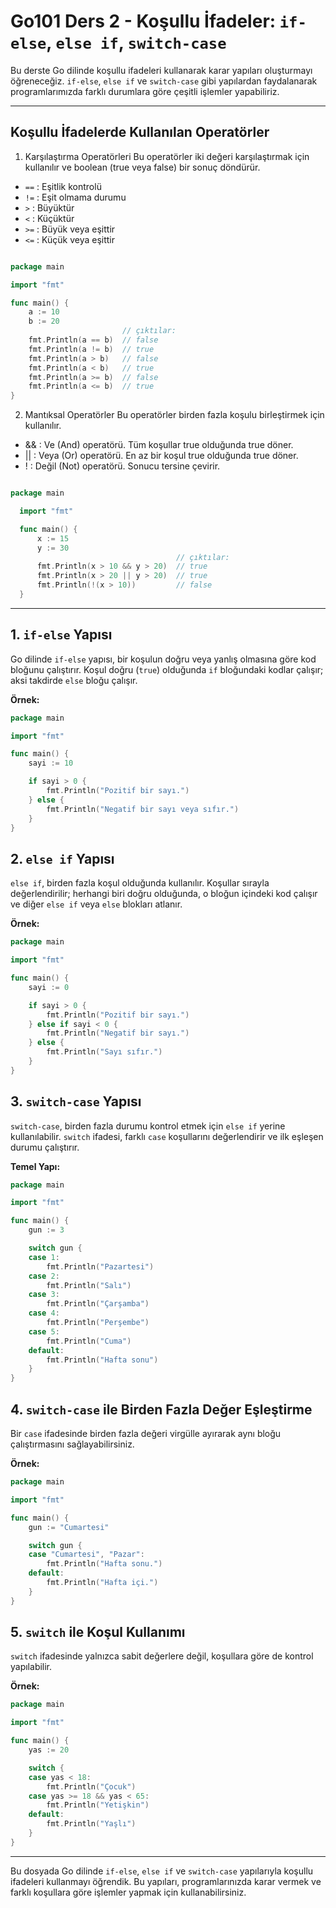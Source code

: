 
# Go101 Ders 2 - Koşullu İfadeler: `if-else`, `else if`, `switch-case`

Bu derste Go dilinde koşullu ifadeleri kullanarak karar yapıları oluşturmayı öğreneceğiz. `if-else`, `else if` ve `switch-case` gibi yapılardan faydalanarak programlarımızda farklı durumlara göre çeşitli işlemler yapabiliriz.

---


## Koşullu İfadelerde Kullanılan Operatörler

1. Karşılaştırma Operatörleri
Bu operatörler iki değeri karşılaştırmak için kullanılır ve boolean (true veya false) bir sonuç döndürür.

  *  `==` : Eşitlik kontrolü
  *  `!=` : Eşit olmama durumu
  *  `>` : Büyüktür
  *  `<` : Küçüktür
  *  `>=` : Büyük veya eşittir
  *  `<=` : Küçük veya eşittir


````go

package main

import "fmt"

func main() {
    a := 10
    b := 20
                         // çıktılar: 
    fmt.Println(a == b)  // false
    fmt.Println(a != b)  // true
    fmt.Println(a > b)   // false
    fmt.Println(a < b)   // true
    fmt.Println(a >= b)  // false
    fmt.Println(a <= b)  // true
}

````

2. Mantıksal Operatörler
Bu operatörler birden fazla koşulu birleştirmek için kullanılır.

  *  && : Ve (And) operatörü. Tüm koşullar true olduğunda true döner.
  *  || : Veya (Or) operatörü. En az bir koşul true olduğunda true döner.
  *  ! : Değil (Not) operatörü. Sonucu tersine çevirir.



  ````go

  package main

    import "fmt"

    func main() {
        x := 15
        y := 30
                                       // çıktılar:
        fmt.Println(x > 10 && y > 20)  // true
        fmt.Println(x > 20 || y > 20)  // true
        fmt.Println(!(x > 10))         // false
    }

  ````



---

## 1. `if-else` Yapısı

Go dilinde `if-else` yapısı, bir koşulun doğru veya yanlış olmasına göre kod bloğunu çalıştırır. Koşul doğru (`true`) olduğunda `if` bloğundaki kodlar çalışır; aksi takdirde `else` bloğu çalışır.

**Örnek:**

```go
package main

import "fmt"

func main() {
    sayi := 10

    if sayi > 0 {
        fmt.Println("Pozitif bir sayı.")
    } else {
        fmt.Println("Negatif bir sayı veya sıfır.")
    }
}
```

## 2. `else if` Yapısı

`else if`, birden fazla koşul olduğunda kullanılır. Koşullar sırayla değerlendirilir; herhangi biri doğru olduğunda, o bloğun içindeki kod çalışır ve diğer `else if` veya `else` blokları atlanır.

**Örnek:**

```go
package main

import "fmt"

func main() {
    sayi := 0

    if sayi > 0 {
        fmt.Println("Pozitif bir sayı.")
    } else if sayi < 0 {
        fmt.Println("Negatif bir sayı.")
    } else {
        fmt.Println("Sayı sıfır.")
    }
}
```

## 3. `switch-case` Yapısı

`switch-case`, birden fazla durumu kontrol etmek için `else if` yerine kullanılabilir. `switch` ifadesi, farklı `case` koşullarını değerlendirir ve ilk eşleşen durumu çalıştırır.

**Temel Yapı:**

```go
package main

import "fmt"

func main() {
    gun := 3

    switch gun {
    case 1:
        fmt.Println("Pazartesi")
    case 2:
        fmt.Println("Salı")
    case 3:
        fmt.Println("Çarşamba")
    case 4:
        fmt.Println("Perşembe")
    case 5:
        fmt.Println("Cuma")
    default:
        fmt.Println("Hafta sonu")
    }
}
```

## 4. `switch-case` ile Birden Fazla Değer Eşleştirme

Bir `case` ifadesinde birden fazla değeri virgülle ayırarak aynı bloğu çalıştırmasını sağlayabilirsiniz.

**Örnek:**

```go
package main

import "fmt"

func main() {
    gun := "Cumartesi"

    switch gun {
    case "Cumartesi", "Pazar":
        fmt.Println("Hafta sonu.")
    default:
        fmt.Println("Hafta içi.")
    }
}
```

## 5. `switch` ile Koşul Kullanımı

`switch` ifadesinde yalnızca sabit değerlere değil, koşullara göre de kontrol yapılabilir.

**Örnek:**

```go
package main

import "fmt"

func main() {
    yas := 20

    switch {
    case yas < 18:
        fmt.Println("Çocuk")
    case yas >= 18 && yas < 65:
        fmt.Println("Yetişkin")
    default:
        fmt.Println("Yaşlı")
    }
}
```

---

Bu dosyada Go dilinde `if-else`, `else if` ve `switch-case` yapılarıyla koşullu ifadeleri kullanmayı öğrendik. Bu yapıları, programlarınızda karar vermek ve farklı koşullara göre işlemler yapmak için kullanabilirsiniz.
